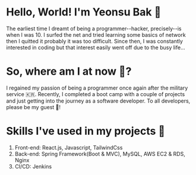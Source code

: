 # Hello, World! I'm Yeonsu Bak 👋
The earliest time I dreamt of being a programmer--hacker, precisely--is when I was 10.
I surfed the net and tried learning some basics of network then I quitted it probably it was too difficult.
Since then, I was constantly interested in coding but that interest easily went off due to the busy life...

# So, where am I at now 👀?
I regained my passion of being a programmer once again after the military service :kr:.
Recently, I completed a boot camp with a couple of projects and just getting into the journey as a software developer. To all developers, please be my guest 🤗!

# Skills I've used in my projects 🚀
1. Front-end: React.js, Javascript, TailwindCss
2. Back-end: Spring Framework(Boot & MVC), MySQL, AWS EC2 & RDS, Nginx
3. CI/CD: Jenkins
